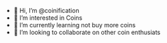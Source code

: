 - 👋 Hi, I’m @coinification
- 👀 I’m interested in Coins
- 🌱 I’m currently learning not buy more coins
- 💞️ I’m looking to collaborate on other coin enthusiats

